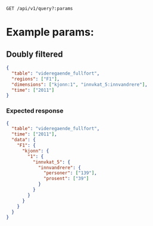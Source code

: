 

`
GET /api/v1/query?:params
`

# Example params:

## Doubly filtered

```json
{
  "table": "videregaende_fullfort",
  "regions": ["F1"],
  "dimensions": ["kjonn:1", "innvkat_5:innvandrere"],
  "time": ["2011"]
}
```

### Expected response

```json
{
  "table": "videregaende_fullfort",
  "time": ["2011"],
  "data": {
    "F1": {
      "kjonn": {
        "1": {
          "innvkat_5": {
            "innvandrere": {
              "personer": ["139"],
              "prosent": ["39"]
            }
          }
        }
      }
    }
  }
}
```
